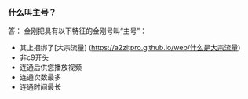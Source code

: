 ### 什么叫主号？
答：
金刚把具有以下特征的金刚号叫“主号”：
- 其上捆绑了[大宗流量] (https://a2zitpro.github.io/web/什么是大宗流量)
- 非c9开头
- 连通后供您播放视频
- 连通次数最多
- 连通时间最长

